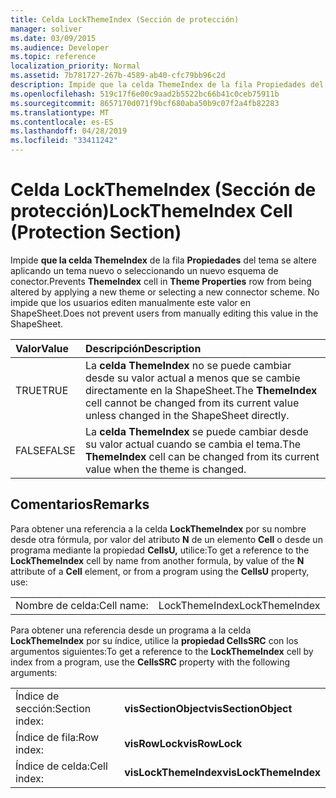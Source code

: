 ```yaml
---
title: Celda LockThemeIndex (Sección de protección)
manager: soliver
ms.date: 03/09/2015
ms.audience: Developer
ms.topic: reference
localization_priority: Normal
ms.assetid: 7b781727-267b-4589-ab40-cfc79bb96c2d
description: Impide que la celda ThemeIndex de la fila Propiedades del tema se altere aplicando un tema nuevo o seleccionando un nuevo esquema de conector. No impide que los usuarios editen manualmente este valor en ShapeSheet.
ms.openlocfilehash: 519c17f6e00c9aad2b5522bc66b41c0ceb75911b
ms.sourcegitcommit: 8657170d071f9bcf680aba50b9c07f2a4fb82283
ms.translationtype: MT
ms.contentlocale: es-ES
ms.lasthandoff: 04/28/2019
ms.locfileid: "33411242"
---
```

# <a name="lockthemeindex-cell-protection-section"></a><span data-ttu-id="44fac-104">Celda LockThemeIndex (Sección de protección)</span><span class="sxs-lookup"><span data-stu-id="44fac-104">LockThemeIndex Cell (Protection Section)</span></span>

<span data-ttu-id="44fac-105">Impide **que la celda ThemeIndex** de la fila **Propiedades** del tema se altere aplicando un tema nuevo o seleccionando un nuevo esquema de conector.</span><span class="sxs-lookup"><span data-stu-id="44fac-105">Prevents **ThemeIndex** cell in **Theme Properties** row from being altered by applying a new theme or selecting a new connector scheme.</span></span> <span data-ttu-id="44fac-106">No impide que los usuarios editen manualmente este valor en ShapeSheet.</span><span class="sxs-lookup"><span data-stu-id="44fac-106">Does not prevent users from manually editing this value in the ShapeSheet.</span></span> 
  
|<span data-ttu-id="44fac-107">**Valor**</span><span class="sxs-lookup"><span data-stu-id="44fac-107">**Value**</span></span>|<span data-ttu-id="44fac-108">**Descripción**</span><span class="sxs-lookup"><span data-stu-id="44fac-108">**Description**</span></span>|
|:-----|:-----|
|<span data-ttu-id="44fac-109">TRUE</span><span class="sxs-lookup"><span data-stu-id="44fac-109">TRUE</span></span>  <br/> |<span data-ttu-id="44fac-110">La **celda ThemeIndex** no se puede cambiar desde su valor actual a menos que se cambie directamente en la ShapeSheet.</span><span class="sxs-lookup"><span data-stu-id="44fac-110">The **ThemeIndex** cell cannot be changed from its current value unless changed in the ShapeSheet directly.</span></span>  <br/> |
|<span data-ttu-id="44fac-111">FALSE</span><span class="sxs-lookup"><span data-stu-id="44fac-111">FALSE</span></span>  <br/> |<span data-ttu-id="44fac-112">La **celda ThemeIndex** se puede cambiar desde su valor actual cuando se cambia el tema.</span><span class="sxs-lookup"><span data-stu-id="44fac-112">The **ThemeIndex** cell can be changed from its current value when the theme is changed.</span></span>  <br/> |
   
## <a name="remarks"></a><span data-ttu-id="44fac-113">Comentarios</span><span class="sxs-lookup"><span data-stu-id="44fac-113">Remarks</span></span>

<span data-ttu-id="44fac-114">Para obtener una referencia a la celda **LockThemeIndex** por su nombre desde otra fórmula, por valor del atributo **N** de un elemento **Cell** o desde un programa mediante la propiedad **CellsU,** utilice:</span><span class="sxs-lookup"><span data-stu-id="44fac-114">To get a reference to the **LockThemeIndex** cell by name from another formula, by value of the **N** attribute of a **Cell** element, or from a program using the **CellsU** property, use:</span></span> 
  
|||
|:-----|:-----|
| <span data-ttu-id="44fac-115">Nombre de celda:</span><span class="sxs-lookup"><span data-stu-id="44fac-115">Cell name:</span></span>  <br/> | <span data-ttu-id="44fac-116">LockThemeIndex</span><span class="sxs-lookup"><span data-stu-id="44fac-116">LockThemeIndex</span></span>  <br/> |
   
<span data-ttu-id="44fac-117">Para obtener una referencia desde un programa a la celda **LockThemeIndex** por su índice, utilice la **propiedad CellsSRC** con los argumentos siguientes:</span><span class="sxs-lookup"><span data-stu-id="44fac-117">To get a reference to the **LockThemeIndex** cell by index from a program, use the **CellsSRC** property with the following arguments:</span></span> 
  
|||
|:-----|:-----|
| <span data-ttu-id="44fac-118">Índice de sección:</span><span class="sxs-lookup"><span data-stu-id="44fac-118">Section index:</span></span>  <br/> |<span data-ttu-id="44fac-119">**visSectionObject**</span><span class="sxs-lookup"><span data-stu-id="44fac-119">**visSectionObject**</span></span> <br/> |
| <span data-ttu-id="44fac-120">Índice de fila:</span><span class="sxs-lookup"><span data-stu-id="44fac-120">Row index:</span></span>  <br/> |<span data-ttu-id="44fac-121">**visRowLock**</span><span class="sxs-lookup"><span data-stu-id="44fac-121">**visRowLock**</span></span> <br/> |
| <span data-ttu-id="44fac-122">Índice de celda:</span><span class="sxs-lookup"><span data-stu-id="44fac-122">Cell index:</span></span>  <br/> |<span data-ttu-id="44fac-123">**visLockThemeIndex**</span><span class="sxs-lookup"><span data-stu-id="44fac-123">**visLockThemeIndex**</span></span> <br/> |
   

